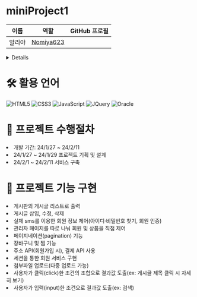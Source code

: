 # miniProject1
|이름|역할|GitHub 프로필|
|------|---|---|
|알리야|<a href="https://github.com/Nomiya623">Nomiya623</a>|

<details>
</summary>
  <img src="https://drive.google.com/file/d/1gwSDmxZNhMyjAvlwBcpQmrltddgc5-Jv/view?usp=drive_link">
  <img src="https://drive.google.com/file/d/15n1KHBMeftW8JKlAKXT9mfeDTkqz7JeT/view?usp=drive_link">
  <img src="https://drive.google.com/file/d/1XjgTovAIneHOOTE9J1kEfjJ-2zCNjl-E/view?usp=drive_link">
  <img src="https://drive.google.com/file/d/1wqbogdpbmCf6jpUB9LhaNFIvVc0av6Z1/view?usp=drive_link">
</details>


# 🛠 활용 언어
![HTML5](https://img.shields.io/badge/HTML5-E34F26?style=for-the-badge&logo=html5&logoColor=white)
![CSS3](https://img.shields.io/badge/CSS3-1572B6?style=for-the-badge&logo=css3&logoColor=white)
![JavaScript](https://img.shields.io/badge/JavaScript-F7DF1E?style=for-the-badge&logo=JavaScript&logoColor=white)
![JQuery](https://img.shields.io/badge/jQuery-0769AD?style=for-the-badge&logo=jquery&logoColor=white)
![Oracle](https://img.shields.io/badge/ORACLE-F80000?style=flat-square&logo=oracle&logoColor=white)
 
# 📑 프로젝트 수행절차
<li>개발 기간: 24/1/27 ~ 24/2/11</li>
<li>24/1/27 ~ 24/1/29 프로젝트 기획 및 설계</li>
<li>24/2/1 ~ 24/2/11 서비스 구축</li>

# 📌 프로젝트 기능 구현
<li>게시판의 게시글 리스트로 출력</li>
<li>게시글 삽입, 수정, 삭제</li>
<li>실제 sms를 이용한 회원 정보 제어(아이디·비밀번호 찾기, 회원 인증)</li>
<li>관리자 페이지를 따로 나눠 회원 및 상품을 직접 제어</li>
<li>페이지네이션(pagination) 기능</li>
<li>장바구니 및 찜 기능</li>
<li>주소 API(회원가입 시), 결제 API 사용</li>
<li>세션을 통한 회원 서비스 구현</li>
<li>첨부파일 업로드(다중 업로드 가능)</li>
<li>사용자가 클릭(click)한 조건의 조합으로 결과값 도출(ex: 게시글 제목 클릭 시 자세히 보기)</li>
<li>사용자가 입력(input)한 조건으로 결과값 도출(ex: 검색)</li>
